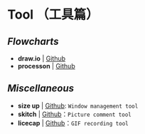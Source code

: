 # Tool （工具篇）


## _Flowcharts_

- **draw.io** | [Github](https://www.draw.io/)
- **processon** | [Github](https://www.processon.com/)


## _Miscellaneous_

- **size up** | [Github](http://soft.macx.cn/4585.htm): `Window management tool`
- **skitch** | [Github](https://evernote.com/intl/zh-cn/products/skitch)：`Picture comment tool`
- **licecap** | [Github](https://www.cockos.com/licecap/)：`GIF recording tool`
